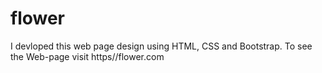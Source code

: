 # flower
I devloped this web page design using HTML, CSS and Bootstrap. To see the Web-page visit https//flower.com
